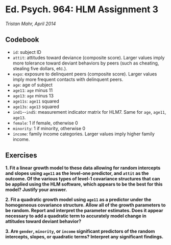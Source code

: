 Ed. Psych. 964: HLM Assignment 3
===============================================================================

_Tristan Mahr, April 2014_


Codebook
-------------------------------------------------------------------------------

* `id`: subject ID
* `attit`: attitudes toward deviance (composite score). Larger values imply more tolerance toward deviant behaviors by peers (such as cheating, stealing five dollars, etc.).
* `expo`: exposure to delinquent peers (composite score). Larger values imply more frequent contacts with delinquent peers.
* `age`: age of subject
* `age11`: `age` minus 11
* `age13`: `age` minus 13
* `age11s`: `age11` squared
* `age13s`: `age13` squared
* `ind1`--`ind5`: measurement indicator matrix for HLM7.  Same for `age`, `age11`, `age13`.
* `female`: 1 if female, otherwise 0
* `minority`: 1 if minority, otherwise 0
* `income`: family income categories. Larger values imply higher family income.


Exercises
-------------------------------------------------------------------------------

**1\. Fit a linear growth model to these data allowing for random intercepts and slopes using `age11` as the level-one predictor, and `attit` as the outcome. Of the various types of level-1 covariance structures that can be applied using the HLM software, which appears to be the best for this model? Justify your answer.**

**2\. Fit a quadratic growth model using `age11` as a predictor under the homogeneous covariance structure. Allow all of the growth parameters to be random. Report and interpret the parameter estimates. Does it appear necessary to add a quadratic term to accurately model change in attitudes toward deviant behavior?**

**3\. Are `gender`, `minority`, or `income` significant predictors of the random intercepts, slopes, or quadratic terms? Interpret any significant findings.**
